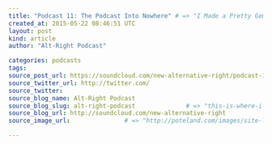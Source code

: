 ```yaml
---
title: "Podcast 11: The Podcast Into Nowhere" # => "I Made a Pretty Gem - Planet.rb"
created_at: 2015-05-22 08:46:51 UTC
layout: post
kind: article
author: "Alt-Right Podcast"

categories: podcasts
tags: 
source_post_url: https://soundcloud.com/new-alternative-right/podcast-11-the-podcast-into-nowhere    # => "http://poteland.com/blog/i-made-a-pretty-gem-planet-dot-rb/"
source_twitter_url: http://twitter.com/
source_twitter: 
source_blog_name: Alt-Right Podcast
source_blog_slug: alt-right-podcast              # => "this-is-where-i-tell-you-stuff"
source_blog_url: http://soundcloud.com/new-alternative-right               # => "http://poteland.com/articles"
source_image_url:               # => "http://poteland.com/images/site-logo.png"

---
```



<!--
   Andy and Colin discuss missing Malaysian Airlines Flight 370 and the various ways it is being interpreted, and how mysteries like this become &quot;Rorschach tests&quot; eliciting subjective responses. Also under consideration is Malaysia&#39;s system of &quot;affirmative action&quot; or racial preferences that may or may not have played a part in this enigmatic event.

Originally posted 28th March, 2014           # => "I’ve been hurting to write this ever since we had the idea of creating a Planet for Cubox..." (Continued)
   alt-right-podcast              # => "this-is-where-i-tell-you-stuff"
   http://soundcloud.com/new-alternative-right               # => "http://poteland.com/articles"
                 # => "http://poteland.com/images/site-logo.png"
Andy and Colin discuss missing Malaysian Airlines Flight 370 and the various ways it is being interpreted, and how mysteries like this become "Rorschach tests" eliciting subjective responses. Also under consideration is Malaysia's system of "affirmative action" or racial preferences that may or may not have played a part in this enigmatic event.

Originally posted 28th March, 2014<div class="">
    <i>Source: <a href="http://soundcloud.com/new-alternative-right">Alt-Right Podcast</a></i>
</div>
